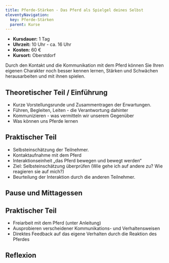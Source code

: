 ```yaml
---
title: Pferde-Stärken - Das Pferd als Spielgel deines Selbst
eleventyNavigation:
  key: Pferde-Stärken
  parent: Kurse
---
```

<!-- {{gallery>:k_p_m}} -->


*  **Kursdauer:** 1 Tag
*  **Uhrzeit:** 10 Uhr - ca. 16 Uhr
*  **Kosten:** 60 €
*  **Kursort:** Oberstdorf
    
Durch den Kontakt und die Kommunikation mit dem Pferd können Sie Ihren eigenen Charakter noch besser kennen lernen, Stärken und Schwächen herausarbeiten und mit ihnen spielen.


## Theoretischer Teil / Einführung

*  Kurze Vorstellungsrunde und Zusammentragen der Erwartungen.
*  Führen, Begleiten, Leiten - die Verantwortung dahinter
*  Kommunizieren - was vermitteln wir unserem Gegenüber
*  Was können uns Pferde lernen


## Praktischer Teil

*  Selbsteinschätzung der Teilnehmer.
*  Kontaktaufnahme mit dem Pferd
*  Interaktionseinheit „das Pferd bewegen und bewegt werden“
*  Ziel: Selbsteinschätzung überprüfen (Wie gehe ich auf andere zu? Wie reagieren sie auf mich?)
*  Beurteilung der Interaktion durch die anderen Teilnehmer.


## Pause und Mittagessen


## Praktischer Teil

*  Freiarbeit mit dem Pferd (unter Anleitung)
*  Ausprobieren verscheidener Kommunikations- und Verhaltensweisen
*  Direktes Feedback auf das eigene Verhalten durch die Reaktion des Pferdes


## Reflexion


